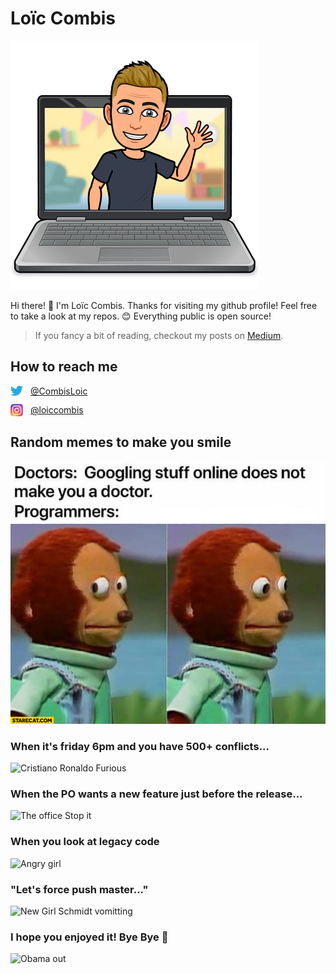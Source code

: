 
# Loïc Combis

![Loïc Combis wave bitmoji](./assets/wave.png "Loïc Combis is saying Hi!")

Hi there! 👋 I'm Loïc Combis. Thanks for visiting my github profile! Feel free to take a look at my repos. 😊 Everything public is open source!

> If you fancy a bit of reading, checkout my posts on [Medium](https://loic-combis.medium.com/).

## How to reach me

<div style="display: flex; align-items:center; margin-top: 12px">
<img width="20" src="./assets/twitter-logo.png"/> <a href="https://twitter.com/CombisLoic" style="margin-left: 12px;">@CombisLoic</a>
</div>

<div style="display: flex; align-items:center; margin-top: 12px">
<img width="20" src="./assets/instagram-logo.png"/> <a href="https://www.instagram.com/loiccombis/" style="margin-left: 12px;">@loiccombis</a>
</div>

## Random memes to make you smile

![Doctor vs developers meme](./assets/doctor-developer.jpg)

### When it's friday 6pm and you have 500+ conflicts...

![Cristiano Ronaldo Furious](https://media.giphy.com/media/zcVOyJBHYZvX2/giphy.gif)

### When the PO wants a new feature just before the release...

![The office Stop it](https://media.giphy.com/media/zCpYQh5YVhdI1rVYpE/giphy.gif)

### When you look at legacy code

![Angry girl](https://media.giphy.com/media/R54jhpzpARmVy/giphy.gif)

### "Let's force push master..."

![New Girl Schmidt vomitting](https://media.giphy.com/media/H4wUvhRHnb2TK/giphy.gif)

### I hope you enjoyed it! Bye Bye 👋

![Obama out](https://media.giphy.com/media/3o7qDSOvfaCO9b3MlO/giphy.gif)
